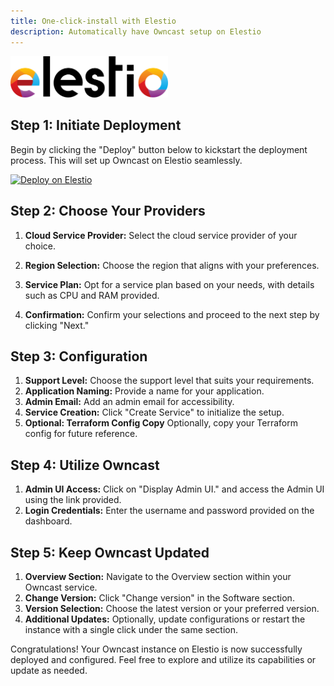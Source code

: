 ```yaml
---
title: One-click-install with Elestio
description: Automatically have Owncast setup on Elestio
---
```


<a href="https://elest.io/open-source/owncast"><img src="Elestio.svg" alt="Elestio logo" width="50%" /></a>

## Step 1: Initiate Deployment

Begin by clicking the "Deploy" button below to kickstart the deployment process. This will set up Owncast on Elestio seamlessly.

[![Deploy on Elestio](https://elest.io/images/logos/deploy-to-elestio-btn.png)](https://elest.io/open-source/owncast)

## Step 2: Choose Your Providers

1. **Cloud Service Provider:** Select the cloud service provider of your choice.

2. **Region Selection:** Choose the region that aligns with your preferences.

3. **Service Plan:** Opt for a service plan based on your needs, with details such as CPU and RAM provided.

4. **Confirmation:** Confirm your selections and proceed to the next step by clicking "Next."

## Step 3: Configuration

1. **Support Level:** Choose the support level that suits your requirements.
2. **Application Naming:** Provide a name for your application.
3. **Admin Email:** Add an admin email for accessibility.
4. **Service Creation:** Click "Create Service" to initialize the setup.
5. **Optional: Terraform Config Copy** Optionally, copy your Terraform config for future reference.

## Step 4: Utilize Owncast

1. **Admin UI Access:** Click on "Display Admin UI." and access the Admin UI using the link provided.
2. **Login Credentials:** Enter the username and password provided on the dashboard.

## Step 5: Keep Owncast Updated

1. **Overview Section:** Navigate to the Overview section within your Owncast service.
2. **Change Version:** Click "Change version" in the Software section.
3. **Version Selection:** Choose the latest version or your preferred version.
4. **Additional Updates:** Optionally, update configurations or restart the instance with a single click under the same section.

Congratulations! Your Owncast instance on Elestio is now successfully deployed and configured. Feel free to explore and utilize its capabilities or update as needed.
